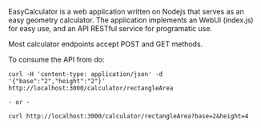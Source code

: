 EasyCalculator is a web application written on Nodejs that serves as an easy geometry calculator. The application implements an WebUI (index.js) for easy use, and an API RESTful service for programatic use.

Most calculator endpoints accept POST and GET methods.

To consume the API from do:

    curl -H 'content-type: application/json' -d '{"base":"2","height":"2"}' http://localhost:3000/calculator/rectangleArea

    - or - 

    curl http://localhost:3000/calculator/rectangleArea?base=2&height=4




